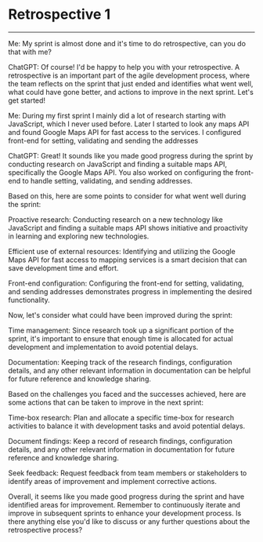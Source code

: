 # Retrospective 1
***
Me: My sprint is almost done and it's time to do retrospective, can you do that with me?

ChatGPT: Of course! I'd be happy to help you with your retrospective. A retrospective is an important part of the agile development process, where the team reflects on the sprint that just ended and identifies what went well, what could have gone better, and actions to improve in the next sprint. Let's get started!

Me: During my first sprint I mainly did a lot of research starting with JavaScript, which I never used before. Later I started to look any maps API and found Google Maps API for fast access to the services. I configured front-end for setting, validating and sending the addresses

ChatGPT: Great! It sounds like you made good progress during the sprint by conducting research on JavaScript and finding a suitable maps API, specifically the Google Maps API. You also worked on configuring the front-end to handle setting, validating, and sending addresses.

Based on this, here are some points to consider for what went well during the sprint:

Proactive research: Conducting research on a new technology like JavaScript and finding a suitable maps API shows initiative and proactivity in learning and exploring new technologies.

Efficient use of external resources: Identifying and utilizing the Google Maps API for fast access to mapping services is a smart decision that can save development time and effort.

Front-end configuration: Configuring the front-end for setting, validating, and sending addresses demonstrates progress in implementing the desired functionality.

Now, let's consider what could have been improved during the sprint:

Time management: Since research took up a significant portion of the sprint, it's important to ensure that enough time is allocated for actual development and implementation to avoid potential delays.

Documentation: Keeping track of the research findings, configuration details, and any other relevant information in documentation can be helpful for future reference and knowledge sharing.

Based on the challenges you faced and the successes achieved, here are some actions that can be taken to improve in the next sprint:

Time-box research: Plan and allocate a specific time-box for research activities to balance it with development tasks and avoid potential delays.

Document findings: Keep a record of research findings, configuration details, and any other relevant information in documentation for future reference and knowledge sharing.

Seek feedback: Request feedback from team members or stakeholders to identify areas of improvement and implement corrective actions.

Overall, it seems like you made good progress during the sprint and have identified areas for improvement. Remember to continuously iterate and improve in subsequent sprints to enhance your development process. Is there anything else you'd like to discuss or any further questions about the retrospective process?
